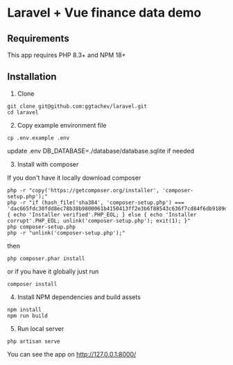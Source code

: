 # Laravel + Vue finance data demo

## Requirements
This app requires PHP 8.3+ and NPM 18+

## Installation

1. Clone
```
git clone git@github.com:ggtachev/laravel.git
cd laravel
```

2. Copy example environment file

```
cp .env.example .env
```

update .env DB_DATABASE=./database/database.sqlite if needed

3. Install with composer

If you don't have it locally download composer
```
php -r "copy('https://getcomposer.org/installer', 'composer-setup.php');"
php -r "if (hash_file('sha384', 'composer-setup.php') === 'dac665fdc30fdd8ec78b38b9800061b4150413ff2e3b6f88543c636f7cd84f6db9189d43a81e5503cda447da73c7e5b6') { echo 'Installer verified'.PHP_EOL; } else { echo 'Installer corrupt'.PHP_EOL; unlink('composer-setup.php'); exit(1); }"
php composer-setup.php
php -r "unlink('composer-setup.php');"
```

then 
```
php composer.phar install
```

or if you have it globally just run
```
composer install
```


4. Install NPM dependencies and build assets
```
npm install
npm run build
```

5. Run local server 
```
php artisan serve
```

You can see the app on http://127.0.0.1:8000/